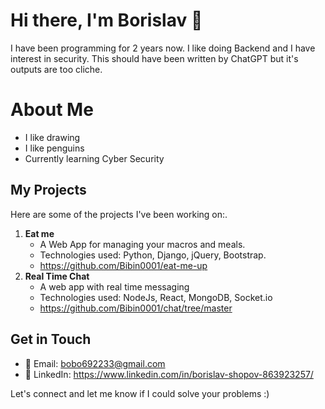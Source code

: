 # Hi there, I'm Borislav 👋
I have been programming for 2 years now. I like doing Backend and I have interest in security. This should have been written by ChatGPT but it's outputs are too cliche. 

# About Me

- I like drawing
- I like penguins
- Currently learning Cyber Security
  
## My Projects

Here are some of the projects I've been working on:.
1. **Eat me**
   - A Web App for managing your macros and meals.
   - Technologies used: Python, Django, jQuery, Bootstrap.
   - https://github.com/Bibin0001/eat-me-up
2. **Real Time Chat**
   - A web app with real time messaging
   - Technologies used: NodeJs, React, MongoDB, Socket.io
   - https://github.com/Bibin0001/chat/tree/master

## Get in Touch

- 📧 Email: bobo692233@gmail.com
- 💼 LinkedIn: https://www.linkedin.com/in/borislav-shopov-863923257/

Let's connect and let me know if I could solve your problems :)
